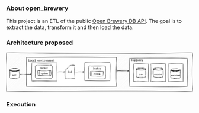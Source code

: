 ### About open_brewery
This project is an ETL of the public [Open Brewery DB API](https://www.openbrewerydb.org/documentation).
The goal is to extract the data, transform it and then load the data. 

### Architecture proposed

![Label](/architecture.drawio.png)


### Execution
